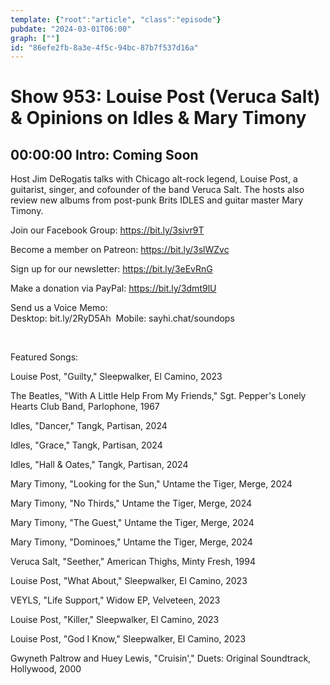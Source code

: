 ```yaml
---
template: {"root":"article", "class":"episode"}
pubdate: "2024-03-01T06:00"
graph: [""]
id: "86efe2fb-8a3e-4f5c-94bc-87b7f537d16a"
---
```






# Show 953: Louise Post (Veruca Salt) & Opinions on Idles & Mary Timony



## 00:00:00 Intro: Coming Soon

Host Jim DeRogatis talks with Chicago alt-rock legend, Louise Post, a guitarist, singer, and cofounder of the band Veruca Salt. The hosts also review new albums from post-punk Brits IDLES and guitar master Mary Timony.




Join our Facebook Group: https://bit.ly/3sivr9T

Become a member on Patreon: https://bit.ly/3slWZvc

Sign up for our newsletter: https://bit.ly/3eEvRnG

Make a donation via PayPal: https://bit.ly/3dmt9lU

Send us a Voice Memo: Desktop: bit.ly/2RyD5Ah  Mobile: sayhi.chat/soundops

 

Featured Songs:

Louise Post, "Guilty," Sleepwalker, El Camino, 2023

The Beatles, "With A Little Help From My Friends," Sgt. Pepper's Lonely Hearts Club Band, Parlophone, 1967

Idles, "Dancer," Tangk, Partisan, 2024

Idles, "Grace," Tangk, Partisan, 2024

Idles, "Hall &amp; Oates," Tangk, Partisan, 2024

Mary Timony, "Looking for the Sun," Untame the Tiger, Merge, 2024

Mary Timony, "No Thirds," Untame the Tiger, Merge, 2024

Mary Timony, "The Guest," Untame the Tiger, Merge, 2024

Mary Timony, "Dominoes," Untame the Tiger, Merge, 2024

Veruca Salt, "Seether," American Thighs, Minty Fresh, 1994

Louise Post, "What About," Sleepwalker, El Camino, 2023

VEYLS, "Life Support," Widow EP, Velveteen, 2023

Louise Post, "Killer," Sleepwalker, El Camino, 2023

Louise Post, "God I Know," Sleepwalker, El Camino, 2023

Gwyneth Paltrow and Huey Lewis, "Cruisin'," Duets: Original Soundtrack, Hollywood, 2000